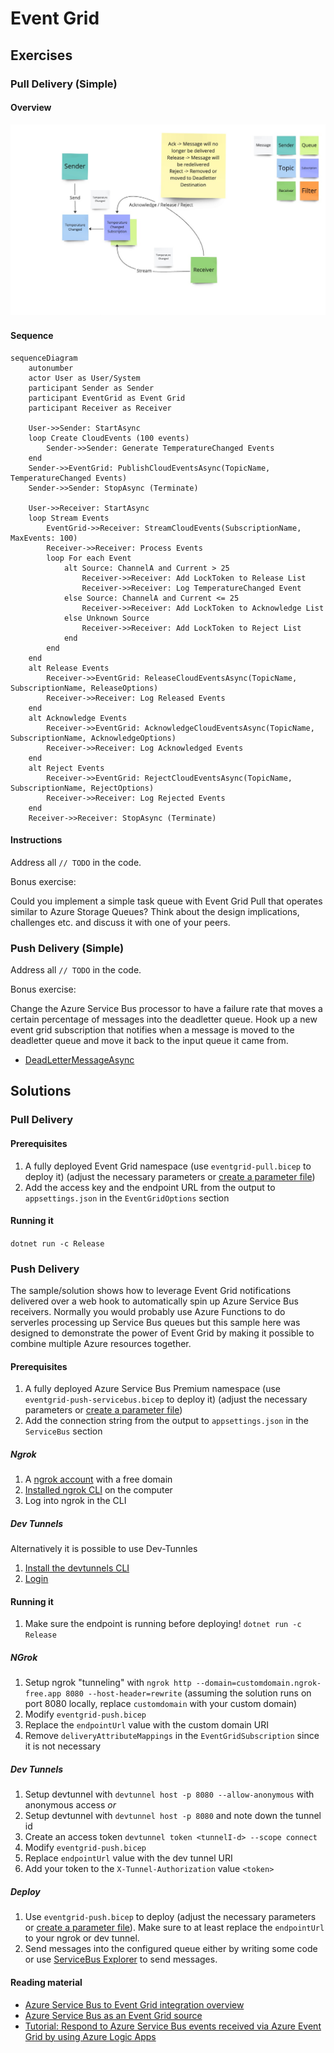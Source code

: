 # Event Grid

## Exercises

### Pull Delivery (Simple)

#### Overview

![](azure-event-grid-pull-delivery.jpg)

#### Sequence

```mermaid
sequenceDiagram
    autonumber
    actor User as User/System
    participant Sender as Sender
    participant EventGrid as Event Grid
    participant Receiver as Receiver

    User->>Sender: StartAsync
    loop Create CloudEvents (100 events)
        Sender->>Sender: Generate TemperatureChanged Events
    end
    Sender->>EventGrid: PublishCloudEventsAsync(TopicName, TemperatureChanged Events)
    Sender->>Sender: StopAsync (Terminate)

    User->>Receiver: StartAsync
    loop Stream Events
        EventGrid->>Receiver: StreamCloudEvents(SubscriptionName, MaxEvents: 100)
        Receiver->>Receiver: Process Events
        loop For each Event
            alt Source: ChannelA and Current > 25
                Receiver->>Receiver: Add LockToken to Release List
                Receiver->>Receiver: Log TemperatureChanged Event
            else Source: ChannelA and Current <= 25
                Receiver->>Receiver: Add LockToken to Acknowledge List
            else Unknown Source
                Receiver->>Receiver: Add LockToken to Reject List
            end
        end
    end
    alt Release Events
        Receiver->>EventGrid: ReleaseCloudEventsAsync(TopicName, SubscriptionName, ReleaseOptions)
        Receiver->>Receiver: Log Released Events
    end
    alt Acknowledge Events
        Receiver->>EventGrid: AcknowledgeCloudEventsAsync(TopicName, SubscriptionName, AcknowledgeOptions)
        Receiver->>Receiver: Log Acknowledged Events
    end
    alt Reject Events
        Receiver->>EventGrid: RejectCloudEventsAsync(TopicName, SubscriptionName, RejectOptions)
        Receiver->>Receiver: Log Rejected Events
    end
    Receiver->>Receiver: StopAsync (Terminate)
```

#### Instructions

Address all `// TODO` in the code.

Bonus exercise:

Could you implement a simple task queue with Event Grid Pull that operates similar to Azure Storage Queues? Think about the design implications, challenges etc. and discuss it with one of your peers.


### Push Delivery (Simple)

Address all `// TODO` in the code.

Bonus exercise:

Change the Azure Service Bus processor to have a failure rate that moves a certain percentage of messages into the deadletter queue. Hook up a new event grid subscription that notifies when a message is moved to the deadletter queue and move it back to the input queue it came from.

- [DeadLetterMessageAsync](https://learn.microsoft.com/en-us/dotnet/api/azure.messaging.servicebus.servicebusreceiver.deadlettermessageasync)

## Solutions

### Pull Delivery

#### Prerequisites

1. A fully deployed Event Grid namespace (use `eventgrid-pull.bicep` to deploy it) (adjust the necessary parameters or [create a parameter file](https://learn.microsoft.com/en-us/azure/azure-resource-manager/bicep/parameter-files))
1. Add the access key and the endpoint URL from the output to `appsettings.json` in the `EventGridOptions` section

#### Running it

`dotnet run -c Release`

### Push Delivery

The sample/solution shows how to leverage Event Grid notifications delivered over a web hook to automatically spin up Azure Service Bus receivers. Normally you would probably use Azure Functions to do serverles processing up Service Bus queues but this sample here was designed to demonstrate the power of Event Grid by making it possible to combine multiple Azure resources together.

#### Prerequisites

1. A fully deployed Azure Service Bus Premium namespace (use `eventgrid-push-servicebus.bicep` to deploy it) (adjust the necessary parameters or [create a parameter file](https://learn.microsoft.com/en-us/azure/azure-resource-manager/bicep/parameter-files))
1. Add the connection string from the output to `appsettings.json` in the `ServiceBus` section

##### Ngrok

1. A [ngrok account](https://ngrok.com) with a free domain
1. [Installed ngrok CLI](https://ngrok.com/docs/getting-started/#step-2-install-the-ngrok-agent) on the computer
1. Log into ngrok in the CLI

##### Dev Tunnels

Alternatively it is possible to use Dev-Tunnles

1. [Install the devtunnels CLI](https://learn.microsoft.com/en-us/azure/developer/dev-tunnels/get-started?#install)
1. [Login](https://learn.microsoft.com/en-us/azure/developer/dev-tunnels/get-started#login)

#### Running it

1. Make sure the endpoint is running before deploying! `dotnet run -c Release`

##### NGrok

1. Setup ngrok "tunneling" with `ngrok http --domain=customdomain.ngrok-free.app 8080 --host-header=rewrite` (assuming the solution runs on port 8080 locally, replace `customdomain` with your custom domain)
1. Modify  `eventgrid-push.bicep`
  1. Replace the `endpointUrl` value with the custom domain URI
  1. Remove `deliveryAttributeMappings` in the `EventGridSubscription` since it is not necessary 

##### Dev Tunnels

1. Setup devtunnel with `devtunnel host -p 8080 --allow-anonymous` with anonymous access _or_
1. Setup devtunnel with `devtunnel host -p 8080` and note down the tunnel id
1. Create an access token `devtunnel token <tunnelI-d> --scope connect`
1. Modify  `eventgrid-push.bicep`
  1. Replace `endpointUrl` value with the dev tunnel URI
  1. Add your token to the `X-Tunnel-Authorization` value `<token>`

##### Deploy

1. Use `eventgrid-push.bicep` to deploy (adjust the necessary parameters or [create a parameter file](https://learn.microsoft.com/en-us/azure/azure-resource-manager/bicep/parameter-files)). Make sure to at least replace the `endpointUrl` to your ngrok or dev tunnel.
1. Send messages into the configured queue either by writing some code or use [ServiceBus Explorer](https://github.com/paolosalvatori/ServiceBusExplorer) to send messages.

#### Reading material

- [Azure Service Bus to Event Grid integration overview](https://learn.microsoft.com/en-us/azure/service-bus-messaging/service-bus-to-event-grid-integration-concept?tabs=event-grid-event-schema)
- [Azure Service Bus as an Event Grid source](https://learn.microsoft.com/en-us/azure/event-grid/event-schema-service-bus)
- [Tutorial: Respond to Azure Service Bus events received via Azure Event Grid by using Azure Logic Apps](https://learn.microsoft.com/en-us/azure/service-bus-messaging/service-bus-to-event-grid-integration-example)
